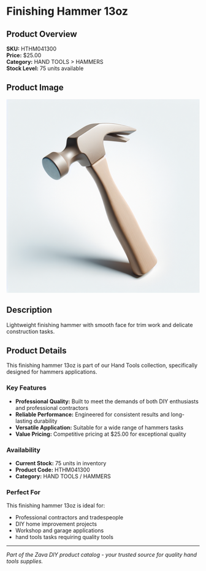 # Finishing Hammer 13oz

## Product Overview

**SKU:** HTHM041300  
**Price:** $25.00  
**Category:** HAND TOOLS > HAMMERS  
**Stock Level:** 75 units available  

## Product Image

![Finishing Hammer 13oz](https://raw.githubusercontent.com/microsoft/ai-tour-26-zava-diy-dataset-plus-mcp/refs/heads/main/images/hand_tools_hammers_finishing_hammer_13oz_20250620_181314.png)

## Description

Lightweight finishing hammer with smooth face for trim work and delicate construction tasks.

## Product Details

This finishing hammer 13oz is part of our Hand Tools collection, specifically designed for hammers applications. 

### Key Features

- **Professional Quality:** Built to meet the demands of both DIY enthusiasts and professional contractors
- **Reliable Performance:** Engineered for consistent results and long-lasting durability
- **Versatile Application:** Suitable for a wide range of hammers tasks
- **Value Pricing:** Competitive pricing at $25.00 for exceptional quality

### Availability

- **Current Stock:** 75 units in inventory
- **Product Code:** HTHM041300
- **Category:** HAND TOOLS / HAMMERS

### Perfect For

This finishing hammer 13oz is ideal for:
- Professional contractors and tradespeople
- DIY home improvement projects  
- Workshop and garage applications
- hand tools tasks requiring quality tools

---

*Part of the Zava DIY product catalog - your trusted source for quality hand tools supplies.*
